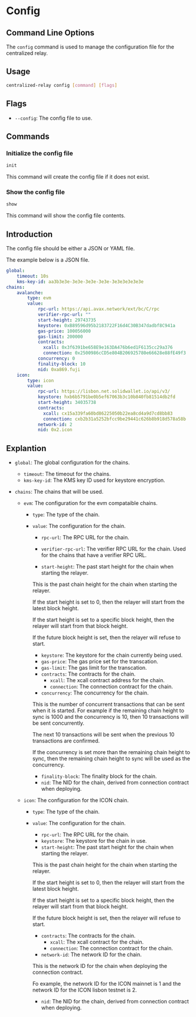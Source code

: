 # Config

## Command Line Options

The `config` command is used to manage the configuration file for the centralized relay.

## Usage

```bash
centralized-relay config [command] [flags]
```

## Flags

- `--config`: The config file to use.

## Commands

### Initialize the config file

```bash
init
```

This command will create the config file if it does not exist.

### Show the config file

```bash
show
```

This command will show the config file contents.

## Introduction

The config file should be either a JSON or YAML file.

The example below is a JSON file.

```yaml
global:
    timeout: 10s
    kms-key-id: aa3b3e3e-3e3e-3e3e-3e3e-3e3e3e3e3e3e
chains:
    avalanche:
        type: evm
        value:
            rpc-url: https://api.avax.network/ext/bc/C/rpc
            verifier-rpc-url: ""
            start-height: 29743735
            keystore: 0xB89596d95b2183722F16d4C30B347dadbf8C941a
            gas-price: 100056000
            gas-limit: 200000
            contracts:
              xcall: 0x3f6391be658E9e163DA476b6ed1F6135cc29a376
              connection: 0x2500986cCD5e804B206925780e66628e88fE49f3
            concurrency: 0
            finality-block: 10
            nid: 0xa869.fuji
    icon:
        type: icon
        value:
            rpc-url: https://lisbon.net.solidwallet.io/api/v3/
            keystore: hxb6b5791be0b5ef67063b3c10b840fb81514db2fd
            start-height: 34035738
            contracts:
              xcall: cx15a339fa60bd86225050b22ea8cd4a9d7cd8bb83
              connection: cxb2b31a5252bfcc9be29441c626b8b918d578a58b
            network-id: 2
            nid: 0x2.icon
```

## Explantion

- `global`: The global configuration for the chains.
  - `timeout`: The timeout for the chains.
  - `kms-key-id`: The KMS key ID used for keystore encryption.

- `chains`: The chains that will be used.
  - `evm`: The configuration for the evm compataible chains.
    - `type`: The type of the chain.
    - `value`: The configuration for the chain.
      - `rpc-url`: The RPC URL for the chain.
      - `verifier-rpc-url`: The verifier RPC URL for the chain.
        Used for the chains that have a verifier RPC URL.

      - `start-height`: The past start height for the chain when starting the relayer.

      This is the past chain height for the chain when starting the relayer.

      If the start height is set to 0, then the relayer will start from the latest block height.

      If the start height is set to a specific block height, then the relayer will start from that block height.

      If the future block height is set, then the relayer will refuse to start.

      - `keystore`: The keystore for the chain currently being used.
      - `gas-price`: The gas price set for the transcation.
      - `gas-limit`: The gas limit for the transcation.
      - `contracts`: The contracts for the chain.
        - `xcall`: The xcall contract address for the chain.
        - `connection`: The connection contract for the chain.
      - `concurrency`: The concurrency for the chain.

      This is the number of concurrent transactions that can be sent when it is started.
      For example if the remaining chain height to sync is 1000 and the concurrency is 10, then 10 transactions will be sent concurrently.

      The next 10 transactions will be sent when the previous 10 transactions are confirmed.

      If the concurrency is set more than the remaining chain height to sync, then the remaining chain height to sync will be used as the concurrency.

      - `finality-block`: The finality block for the chain.
      - `nid`: The NID for the chain, derived from connection contract when deploying.

  - `icon`: The configuration for the ICON chain.
    - `type`: The type of the chain.
    - `value`: The configuration for the chain.
      - `rpc-url`: The RPC URL for the chain.
      - `keystore`: The keystore for the chain in use.
      - `start-height`: The past start height for the chain when starting the relayer.

      This is the past chain height for the chain when starting the relayer.

      If the start height is set to 0, then the relayer will start from the latest block height.

      If the start height is set to a specific block height, then the relayer will start from that block height.

      If the future block height is set, then the relayer will refuse to start.
      - `contracts`: The contracts for the chain.
        - `xcall`: The xcall contract for the chain.
        - `connection`: The connection contract for the chain.
      - `network-id`: The network ID for the chain.

      This is the network ID for the chain when deploying the connection contract.

      Fo example, the network ID for the ICON mainnet is 1 and the network ID for the ICON lisbon testnet is 2.

      - `nid`: The NID for the chain, derived from connection contract when deploying.

```
